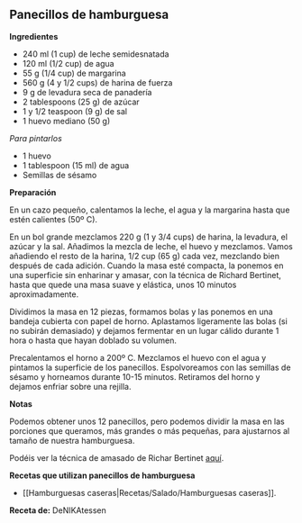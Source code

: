 ## Panecillos de hamburguesa

**Ingredientes**

- 240 ml (1 cup) de leche semidesnatada
- 120 ml (1/2 cup) de agua
- 55 g (1/4 cup) de margarina
- 560 g (4 y 1/2 cups) de harina de fuerza
- 9 g de levadura seca de panadería
- 2 tablespoons (25 g) de azúcar
- 1 y 1/2 teaspoon (9 g) de sal
- 1 huevo mediano (50 g)

*Para pintarlos*

- 1 huevo
- 1 tablespoon (15 ml) de agua
- Semillas de sésamo

**Preparación**

En un cazo pequeño, calentamos la leche, el agua y la margarina hasta que estén calientes (50º C).

En un bol grande mezclamos 220 g (1 y 3/4 cups) de harina, la levadura, el azúcar y la sal. Añadimos la mezcla de leche, el huevo y mezclamos. Vamos añadiendo el resto de la harina, 1/2 cup (65 g) cada vez, mezclando bien después de cada adición. Cuando la masa esté compacta, la ponemos en una superficie sin enharinar y amasar, con la técnica de Richard Bertinet, hasta que quede una masa suave y elástica, unos 10 minutos aproximadamente.

Dividimos la masa en 12 piezas, formamos bolas y las ponemos en una bandeja cubierta con papel de horno. Aplastamos ligeramente las bolas (si no subirán demasiado) y dejamos fermentar en un lugar cálido durante 1 hora o hasta que hayan doblado su volumen.

Precalentamos el horno a 200º C. Mezclamos el huevo con el agua y pintamos la superficie de los panecillos. Espolvoreamos con las semillas de sésamo y horneamos durante 10-15 minutos. Retiramos del horno y dejamos enfriar sobre una rejilla.

**Notas**

Podemos obtener unos 12 panecillos, pero podemos dividir la masa en las porciones que queramos, más grandes o más pequeñas, para ajustarnos al tamaño de nuestra hamburguesa.

Podéis ver la técnica de amasado de Richar Bertinet [aquí](https://www.youtube.com/watch?v=OJ40XQgpFs4).

**Recetas que utilizan panecillos de hamburguesa**

- [[Hamburguesas caseras|Recetas/Salado/Hamburguesas caseras]].

**Receta de:** DeNIKAtessen